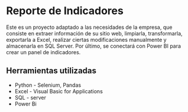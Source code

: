 # Reporte de Indicadores
Este es un proyecto adaptado a las necesidades de la empresa, que consiste en extraer información de su sitio web, limpiarla, transformarla, exportarla a Excel, realizar ciertas modificaciones manualmente y almacenarla en SQL Server. Por último, se conectará con Power BI para crear un panel de indicadores.
## Herramientas utilizadas
- Python - Selenium, Pandas
- Excel - Visual Basic for Applications
- SQL - server
- Power Bi

